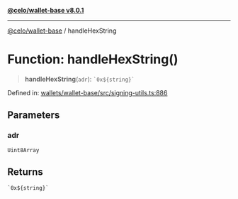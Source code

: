 [**@celo/wallet-base v8.0.1**](../README.md)

***

[@celo/wallet-base](../README.md) / handleHexString

# Function: handleHexString()

> **handleHexString**(`adr`): `` `0x${string}` ``

Defined in: [wallets/wallet-base/src/signing-utils.ts:886](https://github.com/celo-org/developer-tooling/blob/master/packages/sdk/wallets/wallet-base/src/signing-utils.ts#L886)

## Parameters

### adr

`Uint8Array`

## Returns

`` `0x${string}` ``
